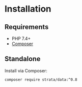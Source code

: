 # Installation

## Requirements

* PHP 7.4+
* [Composer](https://getcomposer.org/)

## Standalone

Install via Composer:

```
composer require strata/data:^0.8
```
